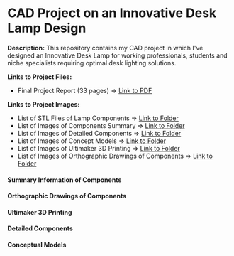# CAD Project on an Innovative Desk Lamp Design

**Description:**  This repository contains my CAD project in which I've designed an Innovative Desk Lamp for working professionals, students and niche specialists requiring optimal desk lighting solutions. 

**Links to Project Files:**
- Final Project Report (33 pages) => [Link to PDF](https://github.com/amoshnin/CAD-Innovative.Desk.Lamp.Design/blob/master/Final%20Project%20Report.pdf)

**Links to Project Images:**
- List of STL Files of Lamp Components => [Link to Folder](https://github.com/amoshnin/CAD-Innovative.Desk.Lamp.Design/tree/master/STL%20Components)
- List of Images of Components Summary => [Link to Folder](https://github.com/amoshnin/CAD-Innovative.Desk.Lamp.Design/tree/master/Images%20-%20Components%20Summary)
- List of Images of Detailed Components => [Link to Folder](https://github.com/amoshnin/CAD-Innovative.Desk.Lamp.Design/tree/master/Images%20-%20Detailed%20Components)
- List of Images of Concept Models => [Link to Folder](https://github.com/amoshnin/CAD-Innovative.Desk.Lamp.Design/tree/master/Images%20-%20Concept%20Models)
- List of Images of Ultimaker 3D Printing => [Link to Folder](https://github.com/amoshnin/CAD-Innovative.Desk.Lamp.Design/tree/master/Images%20-%20Ultimaker%203D%20Printing)
- List of Images of Orthographic Drawings of Components => [Link to Folder](https://github.com/amoshnin/CAD-Innovative.Desk.Lamp.Design/tree/master/Images%20-%20Orthographic%20Drawings%20of%20Components)

#### Summary Information of Components
#### Orthographic Drawings of Components
#### Ultimaker 3D Printing
#### Detailed Components
#### Conceptual Models
